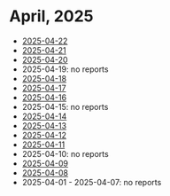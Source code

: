 # April, 2025

* [2025-04-22](22)
* [2025-04-21](21)
* [2025-04-20](20)
* 2025-04-19: no reports
* [2025-04-18](18)
* [2025-04-17](17)
* [2025-04-16](16)
* 2025-04-15: no reports
* [2025-04-14](14)
* [2025-04-13](13)
* [2025-04-12](12)
* [2025-04-11](11)
* 2025-04-10: no reports
* [2025-04-09](09)
* [2025-04-08](08)
* 2025-04-01 - 2025-04-07: no reports
